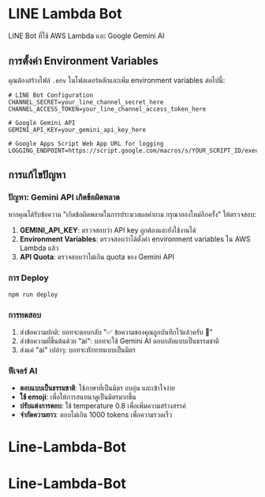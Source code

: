 # LINE Lambda Bot

LINE Bot ที่ใช้ AWS Lambda และ Google Gemini AI

## การตั้งค่า Environment Variables

คุณต้องสร้างไฟล์ `.env` ในโฟลเดอร์หลักและเพิ่ม environment variables ต่อไปนี้:

```env
# LINE Bot Configuration
CHANNEL_SECRET=your_line_channel_secret_here
CHANNEL_ACCESS_TOKEN=your_line_channel_access_token_here

# Google Gemini API
GEMINI_API_KEY=your_gemini_api_key_here

# Google Apps Script Web App URL for logging
LOGGING_ENDPOINT=https://script.google.com/macros/s/YOUR_SCRIPT_ID/exec
```

## การแก้ไขปัญหา

### ปัญหา: Gemini API เกิดข้อผิดพลาด

หากคุณได้รับข้อความ "เกิดข้อผิดพลาดในการประมวลผลคำถาม กรุณาลองใหม่อีกครั้ง" ให้ตรวจสอบ:

1. **GEMINI_API_KEY**: ตรวจสอบว่า API key ถูกต้องและยังใช้งานได้
2. **Environment Variables**: ตรวจสอบว่าได้ตั้งค่า environment variables ใน AWS Lambda แล้ว
3. **API Quota**: ตรวจสอบว่าไม่เกิน quota ของ Gemini API

### การ Deploy

```bash
npm run deploy
```

### การทดสอบ

1. ส่งข้อความปกติ: บอทจะตอบกลับ "✅ ข้อความของคุณถูกบันทึกไว้แล้วครับ 📝"
2. ส่งข้อความที่ขึ้นต้นด้วย "ai": บอทจะใช้ Gemini AI ตอบกลับแบบเป็นธรรมชาติ
3. ส่งแค่ "ai" เปล่าๆ: บอทจะทักทายแบบเป็นมิตร

### ฟีเจอร์ AI

- **ตอบแบบเป็นธรรมชาติ**: ใช้ภาษาที่เป็นมิตร อบอุ่น และเข้าใจง่าย
- **ใช้ emoji**: เพื่อให้การสนทนาดูเป็นมิตรมากขึ้น
- **ปรับแต่งการตอบ**: ใช้ temperature 0.8 เพื่อเพิ่มความสร้างสรรค์
- **จำกัดความยาว**: ตอบไม่เกิน 1000 tokens เพื่อความรวดเร็ว
# Line-Lambda-Bot
# Line-Lambda-Bot
